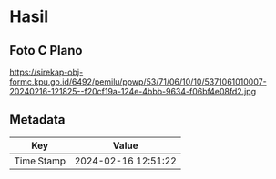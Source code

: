# Hasil

## Foto C Plano

https://sirekap-obj-formc.kpu.go.id/6492/pemilu/ppwp/53/71/06/10/10/5371061010007-20240216-121825--f20cf19a-124e-4bbb-9634-f06bf4e08fd2.jpg


## Metadata

| Key        | Value               |
| ---------- | ------------------- |
| Time Stamp | 2024-02-16 12:51:22 |



